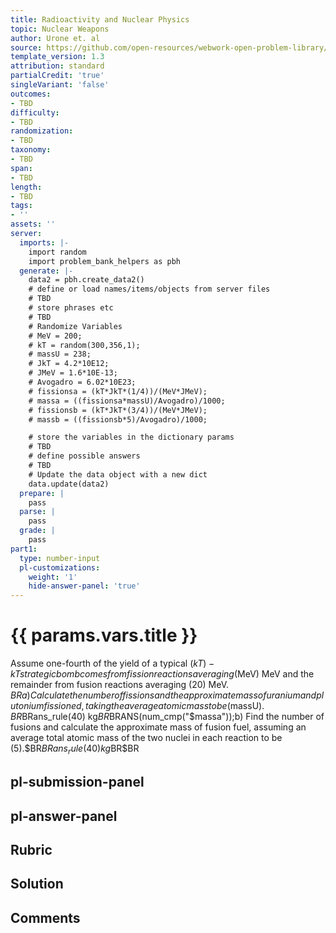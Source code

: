 ```yaml
---
title: Radioactivity and Nuclear Physics
topic: Nuclear Weapons
author: Urone et. al
source: https://github.com/open-resources/webwork-open-problem-library/tree/master/Contrib/BrockPhysics/College_Physics_Urone/32.Medical_Applications_of_Nuclear_Physics/32-07.Nuclear_Weapons/NU_U17-32-07-007.pg
template_version: 1.3
attribution: standard
partialCredit: 'true'
singleVariant: 'false'
outcomes:
- TBD
difficulty:
- TBD
randomization:
- TBD
taxonomy:
- TBD
span:
- TBD
length:
- TBD
tags:
- ''
assets: ''
server:
  imports: |-
    import random
    import problem_bank_helpers as pbh
  generate: |-
    data2 = pbh.create_data2()
    # define or load names/items/objects from server files
    # TBD
    # store phrases etc
    # TBD
    # Randomize Variables
    # MeV = 200;
    # kT = random(300,356,1);
    # massU = 238;
    # JkT = 4.2*10E12;
    # JMeV = 1.6*10E-13;
    # Avogadro = 6.02*10E23;
    # fissionsa = (kT*JkT*(1/4))/(MeV*JMeV);
    # massa = ((fissionsa*massU)/Avogadro)/1000;
    # fissionsb = (kT*JkT*(3/4))/(MeV*JMeV);
    # massb = ((fissionsb*5)/Avogadro)/1000;

    # store the variables in the dictionary params
    # TBD
    # define possible answers
    # TBD
    # Update the data object with a new dict
    data.update(data2)
  prepare: |
    pass
  parse: |
    pass
  grade: |
    pass
part1:
  type: number-input
  pl-customizations:
    weight: '1'
    hide-answer-panel: 'true'
---
```


# {{ params.vars.title }} 


Assume one-fourth of the yield of a typical ($kT)-kT strategic bomb comes from fissionreactions averaging ($MeV) MeV and the remainder from fusion reactions averaging (20) MeV. $BRa) Calculate the number of fissions and the approximate mass of uranium andplutonium fissioned, taking the average atomic mass to be ($massU). $BR$BRans_rule(40) kg$BR$BRANS(num_cmp("$massa"));b) Find the number of fusions and calculate the approximate mass of fusion fuel, assuming an average total atomic mass of the two nuclei in each reaction to be (5).$BR$BRans_rule(40) kg$BR$BR


## pl-submission-panel 


## pl-answer-panel 


## Rubric 


## Solution 


## Comments 


